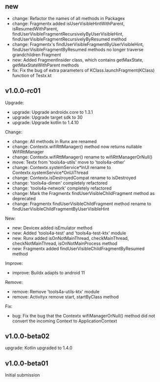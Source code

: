 ## new
* change: Refactor the names of all methods in Packagex
* change: Fragmentx added isUserVisibleHintWithParent, isResumedWithParent, findUserVisibleFragmentRecursivelyByUserVisibleHint, findUserVisibleFragmentRecursivelyByResumed method
* change: Fragmentx's findUserVisibleFragmentByUserVisibleHint, findUserVisibleFragmentByResumed methods no longer traverse grandchildren Fragment
* new: Added FragmentInsider class, which contains getMaxState, getMaxStateWithParent methods
* fix: Fix the bug of extra parameters of KClass<T>.launchFragment(KClass<T>) function of Testx.kt 

## v1.0.0-rc01

Upgrade:
* upgrade: Upgrade androidx.core to 1.3.1
* upgrade: Upgrade target sdk to 30
* upgrade: Upgrade kotlin to 1.4.10

Change:
* change: All methods in Runx are renamed
* change: Contextx.wifiRttManager() method now returns nullable WifiRttManager
* change: Contextx.wifiRttManager() rename to wifiRttManagerOrNull()
* move: Textx from 'tools4a-utils' move to 'tools4a-other'
* change: Contextx.systemService\*InUI rename to Contextx.systemService\*OnUiThread
* change: Contextx.isDestroyedCompat rename to isDestroyed
* change: 'tools4a-dimen' completely refactored
* change: 'tools4a-network' completely refactored
* change: Mark the Fragmentx findUserVisibleChildFragment method as deprecated
* change: Fragmentx findUserVisibleChildFragment method rename to findUserVisibleChildFragmentByUserVisibleHint

New:
* new: Devicex added isEmulator method
* new: Added 'tools4a-test' and 'tools4a-test-ktx' module
* new: Runx added isOnNotMainThread, checkMainThread, checkNotMainThread, isOnNotMainProcess method
* new: Fragmentx added findUserVisibleChildFragmentByResumed method

Improve:
* improve: Buildx adapts to android 11

Remove:
* remove: Remove 'tools4a-utils-ktx' module
* remove: Activityx remove start, startByClass method

Fix:
* bug: Fix the bug that the Contextx wifiManagerOrNull() method did not convert the incoming Context to ApplicationContext

## v1.0.0-beta02
upgrade: Kotlin upgraded to 1.4.0

## v1.0.0-beta01
Initial submission